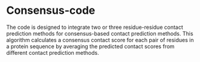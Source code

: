 # Consensus-code
The code is designed to integrate two or three residue-residue contact prediction methods for consensus-based contact prediction methods. This algorithm calculates a consensus contact score for each pair of residues in a protein sequence by averaging the predicted contact scores from different contact prediction methods. 
